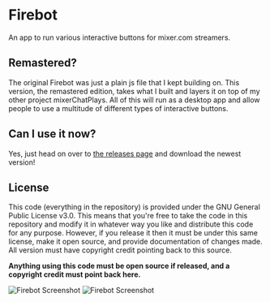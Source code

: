 # Firebot
An app to run various interactive buttons for mixer.com streamers.

## Remastered?
The original Firebot was just a plain js file that I kept building on. This version, the remastered edition, takes what I built and layers it on top of my other project mixerChatPlays. All of this will run as a desktop app and allow people to use a multitude of different types of interactive buttons.

## Can I use it now?
Yes, just head on over to [the releases page](https://github.com/Firebottle/Firebot/releases) and download the newest version!

## License
This code (everything in the repository) is provided under the GNU General Public License v3.0. This means that you're free to take the code in this repository and modify it in whatever way you like and distribute this code for any purpose. However, if you release it then it must be under this same license, make it open source, and provide documentation of changes made. All version must have copyright credit pointing back to this source.

**Anything using this code must be open source if released, and a copyright credit must point back here.**

![Firebot Screenshot](http://firebottle.tv/Firebot/v1screen/1.png "Firebot")
![Firebot Screenshot](http://firebottle.tv/Firebot/v1screen/2.png "Firebot")
